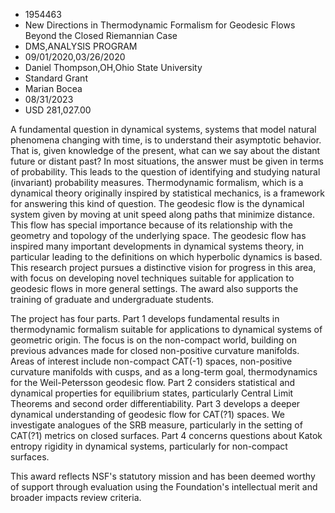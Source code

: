 
* 1954463
* New Directions in Thermodynamic Formalism for Geodesic Flows Beyond the Closed Riemannian Case
* DMS,ANALYSIS PROGRAM
* 09/01/2020,03/26/2020
* Daniel Thompson,OH,Ohio State University
* Standard Grant
* Marian Bocea
* 08/31/2023
* USD 281,027.00

A fundamental question in dynamical systems, systems that model natural
phenomena changing with time, is to understand their asymptotic behavior. That
is, given knowledge of the present, what can we say about the distant future or
distant past? In most situations, the answer must be given in terms of
probability. This leads to the question of identifying and studying natural
(invariant) probability measures. Thermodynamic formalism, which is a dynamical
theory originally inspired by statistical mechanics, is a framework for
answering this kind of question. The geodesic flow is the dynamical system given
by moving at unit speed along paths that minimize distance. This flow has
special importance because of its relationship with the geometry and topology of
the underlying space. The geodesic flow has inspired many important developments
in dynamical systems theory, in particular leading to the definitions on which
hyperbolic dynamics is based. This research project pursues a distinctive vision
for progress in this area, with focus on developing novel techniques suitable
for application to geodesic flows in more general settings. The award also
supports the training of graduate and undergraduate students.

The project has four parts. Part 1 develops fundamental results in thermodynamic
formalism suitable for applications to dynamical systems of geometric origin.
The focus is on the non-compact world, building on previous advances made for
closed non-positive curvature manifolds. Areas of interest include non-compact
CAT(-1) spaces, non-positive curvature manifolds with cusps, and as a long-term
goal, thermodynamics for the Weil-Petersson geodesic flow. Part 2 considers
statistical and dynamical properties for equilibrium states, particularly
Central Limit Theorems and second order differentiability. Part 3 develops a
deeper dynamical understanding of geodesic flow for CAT(?1) spaces. We
investigate analogues of the SRB measure, particularly in the setting of CAT(?1)
metrics on closed surfaces. Part 4 concerns questions about Katok entropy
rigidity in dynamical systems, particularly for non-compact surfaces.

This award reflects NSF's statutory mission and has been deemed worthy of
support through evaluation using the Foundation's intellectual merit and broader
impacts review criteria.
